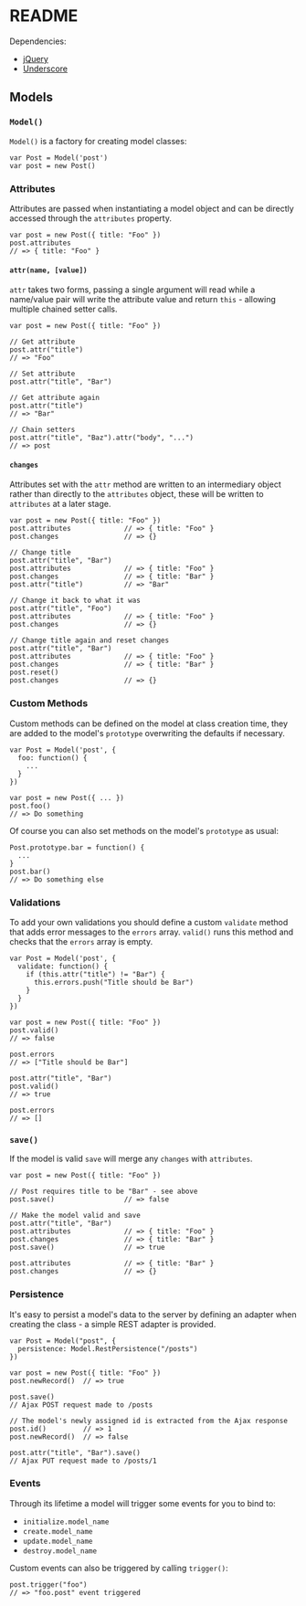 # README

Dependencies:

 * [jQuery](http://jquery.com/)
 * [Underscore](http://documentcloud.github.com/underscore/)

## Models

### `Model()`

`Model()` is a factory for creating model classes:

    var Post = Model('post')
    var post = new Post()

### Attributes

Attributes are passed when instantiating a model object and can be directly accessed through the `attributes` property.

    var post = new Post({ title: "Foo" })
    post.attributes
    // => { title: "Foo" }

#### `attr(name, [value])`

`attr` takes two forms, passing a single argument will read while a name/value pair will write the attribute value and return `this` - allowing multiple chained setter calls.

    var post = new Post({ title: "Foo" })

    // Get attribute
    post.attr("title")
    // => "Foo"

    // Set attribute
    post.attr("title", "Bar")

    // Get attribute again
    post.attr("title")
    // => "Bar"

    // Chain setters
    post.attr("title", "Baz").attr("body", "...")
    // => post

#### `changes`

Attributes set with the `attr` method are written to an intermediary object rather than directly to the `attributes` object, these will be written to `attributes` at a later stage.

    var post = new Post({ title: "Foo" })
    post.attributes             // => { title: "Foo" }
    post.changes                // => {}

    // Change title
    post.attr("title", "Bar")
    post.attributes             // => { title: "Foo" }
    post.changes                // => { title: "Bar" }
    post.attr("title")          // => "Bar"

    // Change it back to what it was
    post.attr("title", "Foo")
    post.attributes             // => { title: "Foo" }
    post.changes                // => {}

    // Change title again and reset changes
    post.attr("title", "Bar")
    post.attributes             // => { title: "Foo" }
    post.changes                // => { title: "Bar" }
    post.reset()
    post.changes                // => {}

### Custom Methods

Custom methods can be defined on the model at class creation time, they are added to the model's `prototype` overwriting the defaults if necessary.

    var Post = Model('post', {
      foo: function() {
        ...
      }
    })

    var post = new Post({ ... })
    post.foo()
    // => Do something

Of course you can also set methods on the model's `prototype` as usual:

    Post.prototype.bar = function() {
      ...
    }
    post.bar()
    // => Do something else

### Validations

To add your own validations you should define a custom `validate` method that adds error messages to the `errors` array. `valid()` runs this method and checks that the `errors` array is empty.

    var Post = Model('post', {
      validate: function() {
        if (this.attr("title") != "Bar") {
          this.errors.push("Title should be Bar")
        }
      }
    })

    var post = new Post({ title: "Foo" })
    post.valid()
    // => false

    post.errors
    // => ["Title should be Bar"]

    post.attr("title", "Bar")
    post.valid()
    // => true

    post.errors
    // => []

### `save()`

If the model is valid `save` will merge any `changes` with `attributes`.

    var post = new Post({ title: "Foo" })

    // Post requires title to be "Bar" - see above
    post.save()                 // => false

    // Make the model valid and save
    post.attr("title", "Bar")
    post.attributes             // => { title: "Foo" }
    post.changes                // => { title: "Bar" }
    post.save()                 // => true

    post.attributes             // => { title: "Bar" }
    post.changes                // => {}

### Persistence

It's easy to persist a model's data to the server by defining an adapter when creating the class - a simple REST adapter is provided.

    var Post = Model("post", {
      persistence: Model.RestPersistence("/posts")
    })

    var post = new Post({ title: "Foo" })
    post.newRecord()  // => true

    post.save()
    // Ajax POST request made to /posts

    // The model's newly assigned id is extracted from the Ajax response
    post.id()         // => 1
    post.newRecord()  // => false

    post.attr("title", "Bar").save()
    // Ajax PUT request made to /posts/1

### Events

Through its lifetime a model will trigger some events for you to bind to:

 * `initialize.model_name`
 * `create.model_name`
 * `update.model_name`
 * `destroy.model_name`

Custom events can also be triggered by calling `trigger()`:

    post.trigger("foo")
    // => "foo.post" event triggered
